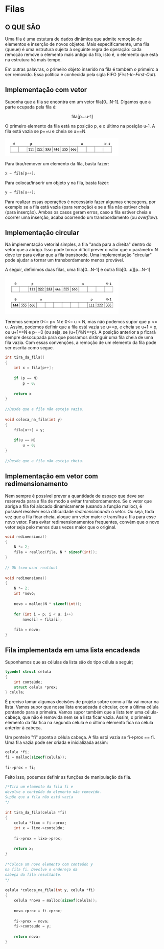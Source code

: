 # Filas

## O QUE SÃO

Uma fila é uma estutura de dados dinâmica que admite remoção de elementos e inserção de novos objetos. Mais especificamente, uma fila (queue) é uma estrutura sujeita à seguinte regra de operação: cada remoção remove o elemento mais antigo da fila, isto é, o elemento que está na estrutura há mais tempo.

Em outras palavras, o primeiro objeto inserido na fila é também o primeiro a ser removido. Essa política é conhecida pela sigla FIFO (_*First-In-First-Out*_).

## Implementação com vetor

Suponha que a fila se encontra em um vetor fila[0...N-1]. Digamos que a parte ocupada pela fila é:
<p align="center">
fila[p...u-1]
</p>

O primeiro elemento da fila está na posição p, e o último na posição u-1. A fila está vazia se p==u e cheia se u==N. 

![Alt text](imagens\image.png)

Para tirar/remover um elemento da fila, basta fazer:

~~~C
x = fila[p++];
~~~

Para colocar/inserir um objeto y na fila, basta fazer:

~~~C
y = fila[u++];
~~~

Para realizar essas operações é necessário fazer algumas checagens, por exemplo se a fila está vazia (para remoção) e se a fila não estiver cheia (para inserção). Ambos os casos geram erros, caso a fila estiver cheia e ocorrer uma inserção, acaba ocorrendo um transbordamento (ou _overflow_).

## Implementação circular

Na implementação vetorial simples, a fila "anda para a direita" dentro do vetor que a abriga. Isso pode tornar difícil prever o valor que o parâmetro N deve ter para evitar que a fila transborde. Uma implementação "circular" pode ajudar a tornar um transbordamento menos provável.

A seguir, definimos duas filas, uma fila[0...N-1] e outra fila[0...u][p...N-1]

![Alt text](imagens\image-1.png)

Teremos sempre 0<= p< N e 0<= u < N, mas não podemos supor que p <= u. Assim, podemos definir que a fila está vazia se u==p, e cheia se u+1 = p, ou u+1==N e p==0 (ou seja, se (u+1)%N==p). A posição anterior a p ficará sempre desocupada para que possamos distinguir uma fila cheia de uma fila vazia. Com essas convenções, a remoção de um elemento da fila pode ser escrita como segue.

~~~C
int tira_da_fila()
{
    int x = fila[p++];

    if (p == N)
        p = 0;
    
    return x
}

//Desde que a fila não esteja vazia.

void coloca_na_fila(int y)
{
    fila[u++] = y;
    
    if(u == N)
        u = 0;
}

//Desde que a fila não esteja cheia.
~~~

## Implementação em vetor com redimensionamento

Nem sempre é possível prever a quantidade de espaço que deve ser reservada para a fila de modo a evitar transbordamentos. Se o vetor que abriga a fila foi alocado dinamicamente (usando a função malloc), é possível resolver essa dificuldade _*redimensionando*_ o vetor. Ou seja, toda vez que a fila ficar cheia, aloque um vetor maior e transfira a fila para esse novo vetor. Para evitar redimensionamentos frequentes, convém que o novo vetor seja pelo menos duas vezes maior que o original.

~~~C
void redimensiona()
{
    N *= 2;
    fila = realloc(fila, N * sizeof(int));
}

// OU (sem usar realloc)

void redimensiona()
{
    N *= 2;
    int *novo;

    novo = malloc(N * sizeof(int));

    for (int i = p; i < u; i++)
        novo[i] = fila[i];

    fila = novo;
}
~~~

## Fila implementada em uma lista encadeada

Suponhamos que as células da lista são do tipo célula a seguir;

~~~C
typedef struct celula
{
    int conteúdo;
    struct celula *prox;
} celula;
~~~

É preciso tomar algumas decisões de projeto sobre como a fila vai morar na lista. Vamos supor que nossa lista encadeada é circular, com a última célula pontando para a primeira. Vamos supor também que a lista tem uma célula-cabeça, que não é removida nem se a lista ficar vazia. Assim, o primeiro elemento da fila fica na segunda célula e o último elemento fica na célula anterior à cabeça.

Um ponteiro "fi" aponta a célula cabeça. A fila está vazia se fi->prox == fi. Uma fila vazia pode ser criada e inicializada assim:

~~~C
celula *fi;
fi = malloc(sizeof(celula));

fi->prox = fi;
~~~

Feito isso, podemos definir as funções de manipulação da fila.

~~~C
/*Tira um elemento da fila fi e 
devolve o conteúdo do elemento não removido.
Supõe que a fila não está vazia
*/

int tira_da_fila(celula *fi)
{
    celula *lixo = fi->prox;
    int x = lixo->conteúdo;

    fi->prox = lixo->prox;

    return x;
}

/*Coloca um novo elemento com conteúdo y
na fila fi. Devolve o endereço da 
cabeça da fila resultante.
*/

celula *coloca_na_fila(int y, celula *fi)
{
    celula *nova = malloc(sizeof(celula));

    nova->prox = fi->prox;

    fi->prox = nova;
    fi->conteudo = y;

    return nova;
}
~~~
